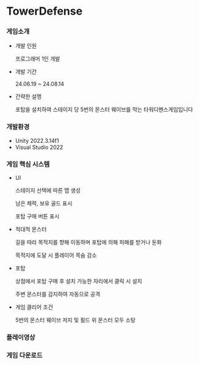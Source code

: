 # TowerDefense


### 게임소개
+ 개발 인원
  
  프로그래머 1인 개발
  
  
+ 개발 기간

  24.06.19 ~ 24.08.14
  
  
+ 간략한 설명
  
  포탑을 설치하여 스테이지 당 5번의 몬스터 웨이브를 막는 타워디펜스게임입니다
  

### 개발환경
+ Unity 2022.3.14f1
+ Visual Studio 2022


### 게임 핵심 시스템
+ UI

  스테이지 선택에 따른 맵 생성
  
  남은 체력, 보유 골드 표시
  
  포탑 구매 버튼 표시


+ 적대적 몬스터

  길을 따라 목적지를 향해 이동하며 포탑에 의해 피해를 받거나 둔화
  
  목적지에 도달 시 플레이어 목숨 감소


+ 포탑

  상점에서 포탑 구매 후 설치 가능한 자리에서 클릭 시 설치
  
  주변 몬스터를 감지하여 자동으로 공격
  

+ 게임 클리어 조건

  5번의 몬스터 웨이브 저지 및 필드 위 몬스터 모두 소탕


### 플레이영상



### 게임 다운로드


